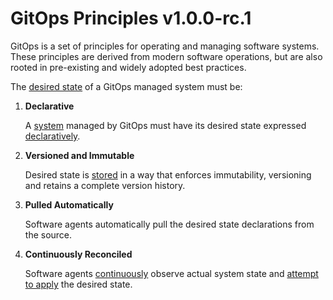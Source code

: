 # GitOps Principles v1.0.0-rc.1

GitOps is a set of principles for operating and managing software systems.
These principles are derived from modern software operations, but are also rooted in pre-existing and widely adopted best practices.

The [desired state](./GLOSSARY.md#desired-state) of a GitOps managed system must be:

1. **Declarative**

    A [system](./GLOSSARY.md#software-system) managed by GitOps must have its desired state expressed [declaratively](./GLOSSARY.md#declarative-description).

2. **Versioned and Immutable**

    Desired state is [stored](./GLOSSARY.md#state-store) in a way that enforces immutability, versioning and retains a complete version history.

3. **Pulled Automatically**

    Software agents automatically pull the desired state declarations from the source.

4. **Continuously Reconciled**

    Software agents [continuously](./GLOSSARY.md#continuous) observe actual system state and [attempt to apply](./GLOSSARY.md#reconciliation) the desired state.

